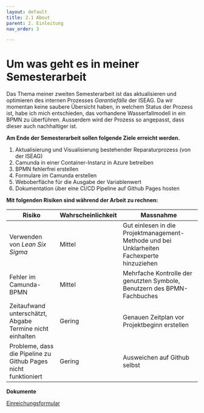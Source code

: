 ```yaml
---
layout: default
title: 2.1 About
parent: 2. Einleitung
nav_order: 3

---
```


# Um was geht es in meiner Semesterarbeit

Das Thema meiner zweiten Semesterarbeit ist das aktualisieren und optimieren des internen Prozesses *Garantiefälle* der ISEAG. Da wir momentan keine saubere Übersicht haben, in welchem Status der Prozess ist, habe ich mich entschieden, das vorhandene Wasserfallmodell in ein BPMN zu überführen. Ausserdem wird der Prozess so angepasst, dass dieser auch nachhaltiger ist.

**Am Ende der Semesterarbeit sollen folgende Ziele erreicht werden.**

1. Aktualisierung und Visualisierung bestehender Reparaturprozess (von der ISEAG)  
1. Camunda in einer Container-Instanz in Azure betreiben  
2. BPMN fehlerfrei erstellen  
3. Formulare im Camunda erstellen  
4. Weboberfläche für die Ausgabe der Variablenwert  
5. Dokumentation über eine CI/CD Pipeline auf Github Pages hosten

**Mit folgenden Risiken sind während der Arbeit zu rechnen:**

| **Risiko**                                               | **Wahrscheinlichkeit** | **Massnahme**                                                                       |
| -------------------------------------------------------- | ---------------------- | ----------------------------------------------------------------------------------- |
| Verwenden von _Lean Six Sigma_                           | Mittel                 | Gut einlesen in die Projektmanagement-Methode und bei Unklarheiten Fachexperte hinzuziehen      |
| Fehler im Camunda-BPMN                                   | Mittel                 | Mehrfache Kontrolle der genutzten Symbole, Benutzern des BPMN-Fachbuches |
| Zeitaufwand unterschätzt, Abgabe Termine nicht einhalten | Gering                 | Genauen Zeitplan vor Projektbeginn erstellen                                        |
| Probleme, dass die Pipeline zu Github Pages nicht funktioniert                                                         | Gering                       | Ausweichen auf Github selbst                                                                                    |

**Dokumente**

[Einreichungsformular](..\..\ressources\dokumente\Einreichungsformular_Dennis_Buathong_2_Semester_1.0.pdf)
